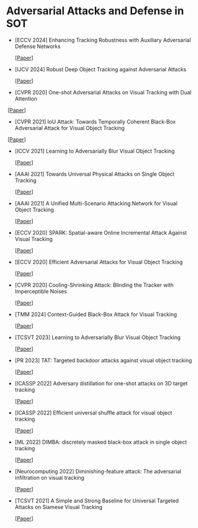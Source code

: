 # Adversarial Attacks and Defense in SOT

- [ECCV 2024] Enhancing Tracking Robustness with Auxiliary Adversarial Defense Networks

  [[Paper](https://www.ecva.net/papers/eccv_2024/papers_ECCV/papers/06271.pdf)] 

- [IJCV 2024] Robust Deep Object Tracking against Adversarial Attacks

  [[Paper](https://vision.sjtu.edu.cn/files/ijcv24_rtaa_.pdf)]

- [CVPR 2020] One-shot Adversarial Attacks on Visual Tracking with Dual Attention

​	  [[Paper](https://openaccess.thecvf.com/content_CVPR_2020/papers/Chen_One-Shot_Adversarial_Attacks_on_Visual_Tracking_With_Dual_Attention_CVPR_2020_paper.pdf)]

- [CVPR 2021] IoU Attack: Towards Temporally Coherent Black-Box Adversarial Attack for Visual Object Tracking

​		[[Paper](https://openaccess.thecvf.com/content/CVPR2021/papers/Jia_IoU_Attack_Towards_Temporally_Coherent_Black-Box_Adversarial_Attack_for_Visual_CVPR_2021_paper.pdf)]

- [ICCV 2021] Learning to Adversarially Blur Visual Object Tracking

  [[Paper](https://openaccess.thecvf.com/content/ICCV2021/papers/Guo_Learning_To_Adversarially_Blur_Visual_Object_Tracking_ICCV_2021_paper.pdf)]

- [AAAI 2021]  Towards Universal Physical Attacks on Single Object Tracking

  [[Paper](https://ojs.aaai.org/index.php/AAAI/article/view/16211)]

- [AAAI 2021] A Unified Multi-Scenario Attacking Network for Visual Object Tracking

  [[Paper](https://ojs.aaai.org/index.php/AAAI/article/view/16195)]  

- [ECCV 2020] SPARK: Spatial-aware Online Incremental Attack Against Visual Tracking

  [[Paper](https://arxiv.org/pdf/1910.08681)]

- [ECCV 2020] Efficient Adversarial Attacks for Visual Object Tracking

  [[Paper](https://arxiv.org/pdf/2008.00217)]

- [CVPR 2020] Cooling-Shrinking Attack: Blinding the Tracker with Imperceptible Noises

  [[Paper](https://openaccess.thecvf.com/content_CVPR_2020/papers/Yan_Cooling-Shrinking_Attack_Blinding_the_Tracker_With_Imperceptible_Noises_CVPR_2020_paper.pdf)]

  

- [TMM 2024]  Context-Guided Black-Box Attack for Visual Tracking

  [[Paper](https://ieeexplore.ieee.org/abstract/document/10489919)]

- [TCSVT 2023] Learning to Adversarially Blur Visual Object Tracking

  [[Paper](https://openaccess.thecvf.com/content/ICCV2021/papers/Guo_Learning_To_Adversarially_Blur_Visual_Object_Tracking_ICCV_2021_paper.pdf)]

- [PR 2023] TAT:  Targeted  backdoor  attacks  against  visual  object  tracking 

  [[Paper](https://www.sciencedirect.com/science/article/abs/pii/S0031320323003308)] 

- [ICASSP 2022]  Adversary distillation for one-shot attacks on 3D target tracking

  [[Paper](https://ieeexplore.ieee.org/abstract/document/9747080)]

- [ICASSP 2022]  Efficient universal shuffle attack for visual object tracking

  [[Paper](https://ieeexplore.ieee.org/abstract/document/9747773)]

- [ML 2022]  DIMBA: discretely masked black‑box attack in single object  tracking

  [[Paper](https://link.springer.com/content/pdf/10.1007/s10994-022-06252-2.pdf)]

- [Neurocomputing 2022]  Diminishing-feature attack: The adversarial infiltration on visual tracking

  [[Paper](https://www.sciencedirect.com/science/article/abs/pii/S0925231222010633)] 

- [TCSVT 2021] A Simple and Strong Baseline for Universal Targeted Attacks on Siamese Visual Tracking

  [[Paper](https://arxiv.org/pdf/2105.02480)]

  
